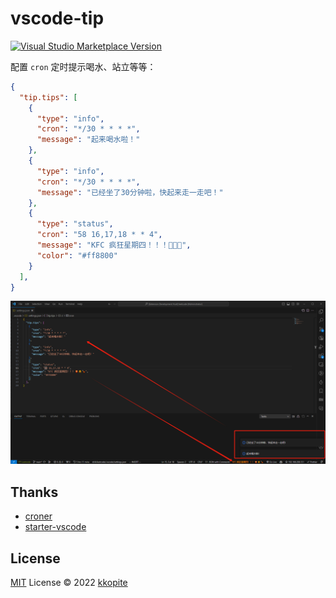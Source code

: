 # vscode-tip

<a href="https://marketplace.visualstudio.com/items?itemName=kkopite.vscode-tip" target="__blank"><img src="https://img.shields.io/visual-studio-marketplace/v/kkopite.vscode-tip.svg?color=eee&amp;label=VS%20Code%20Marketplace&logo=visual-studio-code" alt="Visual Studio Marketplace Version" /></a>

配置 `cron` 定时提示喝水、站立等等：

```json
{
  "tip.tips": [
    {
      "type": "info",
      "cron": "*/30 * * * *",
      "message": "起来喝水啦！"
    },
    {
      "type": "info",
      "cron": "*/30 * * * *",
      "message": "已经坐了30分钟啦，快起来走一走吧！"
    },
    {
      "type": "status",
      "cron": "58 16,17,18 * * 4",
      "message": "KFC 疯狂星期四！！！🍟🍔🍗",
      "color": "#ff8800"
    }
  ],
}
```

![preview](res/screen.jpg)

## Thanks

- [croner](https://www.npmjs.com/package/croner)
- [starter-vscode](https://github.com/antfu/starter-vscode)

## License

[MIT](./LICENSE) License © 2022 [kkopite](https://github.com/action-hong)
